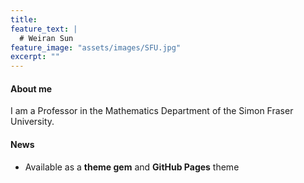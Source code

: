```yaml
---
title: 
feature_text: |
  # Weiran Sun
feature_image: "assets/images/SFU.jpg"
excerpt: ""
---
```


#### About me

I am a Professor in the Mathematics Department of the Simon Fraser University.

#### News

- Available as a **theme gem** and **GitHub Pages** theme

